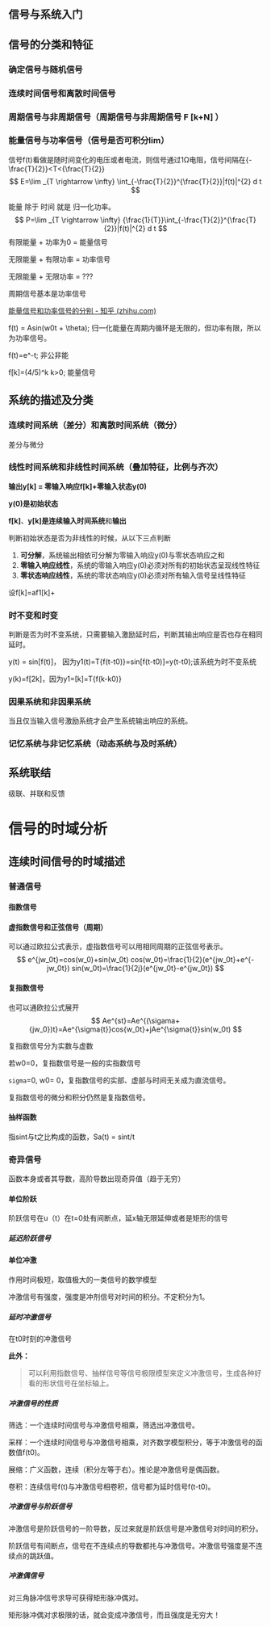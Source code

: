 ## 信号与系统入门



## 信号的分类和特征

### 确定信号与随机信号

### 连续时间信号和离散时间信号

### 周期信号与非周期信号（周期信号与非周期信号 F [k+N] ）

### 能量信号与功率信号（信号是否可积分lim）

信号f(t)看做是随时间变化的电压或者电流，则信号通过1Ω电阻，信号间隔在{-\frac{T}{2}}<T<{\frac{T}{2}}
$$
E=\lim _{T \rightarrow \infty} \int_{-\frac{T}{2}}^{\frac{T}{2}}|f(t)|^{2} d t
$$



能量 除于 时间 就是 归一化功率。
$$
P=\lim _{T \rightarrow \infty} {\frac{1}{T}}\int_{-\frac{T}{2}}^{\frac{T}{2}}|f(t)|^{2} d t
$$
有限能量 + 功率为0 = 能量信号

无限能量 + 有限功率 = 功率信号

无限能量 + 无限功率 = ??? 

周期信号基本是功率信号

[能量信号和功率信号的分别 - 知乎 (zhihu.com)](https://zhuanlan.zhihu.com/p/35363670)

f(t) = Asin(w0t + \theta); 归一化能量在周期内循环是无限的，但功率有限，所以为功率信号。

f(t)=e^-t; 非公非能

f[k]=(4/5)^k k>0;  能量信号

## 系统的描述及分类

### 连续时间系统（差分）和离散时间系统（微分）

差分与微分





### 线性时间系统和非线性时间系统（叠加特征，比例与齐次）

**输出y[k] = 零输入响应f[k]+零输入状态y(0)**

**y(0)**是**初始状态**

**f[k]**、**y[k]**是**连续输入时间系统**和**输出**

判断初始状态是否为非线性的时候，从以下三点判断

1. **可分解**，系统输出相依可分解为零输入响应y(0)与零状态响应之和
2. **零输入响应线性**，系统的零输入响应y(0)必须对所有的初始状态呈现线性特征
3. **零状态响应线性**，系统的零状态响应y(0)必须对所有输入信号呈线性特征

设f[k]=af1[k]+



### 时不变和时变

判断是否为时不变系统，只需要输入激励延时后，判断其输出响应是否也存在相同延时。

y(t) = sin[f(t)]， 因为y1(t)=T{f(t-t0)}=sin[f(t-t0)]=y(t-t0);该系统为时不变系统

y(k)=f[2k]，因为y1=[k]=T{f(k-k0)}





### 因果系统和非因果系统

当且仅当输入信号激励系统才会产生系统输出响应的系统。



### 记忆系统与非记忆系统（动态系统与及时系统）



## 系统联结

级联、并联和反馈



# 信号的时域分析

## 连续时间信号的时域描述

### 普通信号

#### 指数信号

#### 虚指数信号和正弦信号（周期）

可以通过欧拉公式表示，虚指数信号可以用相同周期的正弦信号表示。
$$
e^{jw_0t}=cos(w_0)+sin(w_0t)
cos(w_0t)=\frac{1}{2}(e^{jw_0t}+e^{-jw_0t})
sin(w_0t)=\frac{1}{2j}(e^{jw_0t}-e^{jw_0t})
$$


#### 复指数信号

也可以通欧拉公式展开
$$
Ae^{st}=Ae^{(\sigama+{jw_0})t}=Ae^{\sigma{t}}cos{w_0t}+jAe^{\sigma{t}}sin(w_0t)
$$


复指数信号分为实数与虚数

若w0=0，复指数信号是一般的实指数信号

`sigma`=0, w0= 0，复指数信号的实部、虚部与时间无关成为直流信号。

复指数信号的微分和积分仍然是复指数信号。



#### 抽样函数

指sint与t之比构成的函数，Sa(t) = sint/t



### 奇异信号

函数本身或者其导数，高阶导数出现奇异值（趋于无穷）



#### 单位阶跃

阶跃信号在u（t）在t=0处有间断点，延x轴无限延伸或者是矩形的信号

##### 延迟阶跃信号



#### 单位冲激

作用时间极短，取值极大的一类信号的数学模型

冲激信号有强度，强度是冲剂信号对时间的积分。不定积分为1。



##### 延时冲激信号

在t0时刻的冲激信号



**此外：**

> 可以利用指数信号、抽样信号等信号极限模型来定义冲激信号，生成各种好看的形状信号在坐标轴上。



##### 冲激信号的性质

筛选：一个连续时间信号与冲激信号相乘，筛选出冲激信号。

采样：一个连续时间信号与冲激信号相乘，对齐数学模型积分，等于冲激信号的函数值f(t0)。

展缩：广义函数，连续（积分左等于右）。推论是冲激信号是偶函数。

卷积：连续信号f(t)与冲激信号相卷积，信号都为延时信号f(t-t0)。



##### 冲激信号与阶跃信号

冲激信号是阶跃信号的一阶导数，反过来就是阶跃信号是冲激信号对时间的积分。

阶跃信号有间断点，信号在不连续点的导数都扥与冲激信号。冲激信号强度是不连续点的跳跃值。



##### 冲激偶信号

对三角脉冲信号求导可获得矩形脉冲偶对。

矩形脉冲偶对求极限的话，就会变成冲激信号，而且强度是无穷大！

